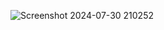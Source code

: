 ![Screenshot 2024-07-30 210252](https://github.com/user-attachments/assets/5d29bccd-dc49-45db-b33d-1e72be3e985b)
